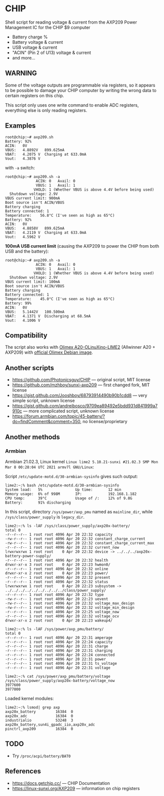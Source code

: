 # CHIP

Shell script for reading voltage & current from the AXP209 Power Management IC for the CHIP $9 computer
* Battery charge %
* Battery voltage & current
* USB voltage & current
* "ACIN" (Pin 2 of U13) voltage & current
* and more...

## WARNING

Some of the voltage outputs are programmable via registers, so it appears to be possible to damage your CHIP computer by writing the wrong data to certain registers on this chip.

This script only uses one write command to enable ADC registers, everything else is only reading registers.

## Examples

```
root@chip:~# axp209.sh
Battery: 92%
ACIN:	0V
VBUS:	4.8892V   899.625mA
VBAT:	4.2075 V  Charging at 633.0mA
Vout:	4.3876 V
```

with `-a` switch:

```
root@chip:~# axp209.sh -a
              ACIN: 0	Avail: 0
              VBUS: 1	Avail: 1
             VHOLD: 1 (Whether VBUS is above 4.4V before being used)
  Shutdown voltage: 2.9V
VBUS current limit: 900mA
Boot source isn't ACIN/VBUS
Battery charging
Battery connected: 1
Temperature:	56.8°C (I've seen as high as 65°C)
Battery: 92%
ACIN:	0V
VBUS:	4.8858V   899.625mA
VBAT:	4.2119 V  Charging at 633.0mA
Vout:	4.5962 V
```

**100mA USB current limit** (causing the AXP209 to power the CHIP from both USB and the battery):

```
root@chip:~# axp209.sh -a
              ACIN: 0	Avail: 0
              VBUS: 1	Avail: 1
             VHOLD: 1 (Whether VBUS is above 4.4V before being used)
  Shutdown voltage: 2.9V
VBUS current limit: 100mA
Boot source isn't ACIN/VBUS
Battery charging
Battery connected: 1
Temperature:	45.0°C (I've seen as high as 65°C)
Battery: 99%
ACIN:	0V
VBUS:	5.1442V   100.500mA
VBAT:	4.1371 V  Discharging at 68.5mA
Vout:	4.1006 V
```

## Compatibility

The script also works with [Olimex A20-OLinuXino-LIME2](https://www.olimex.com/Products/OLinuXino/A20/A20-OLinuXino-LIME2/) (Allwinner A20 + AXP209) with [official Olimex Debian image](https://images.olimex.com/release/a20/).

## Another scripts

* https://github.com/Photonicsguy/CHIP — original script, MIT license
* https://github.com/mzhboy/sunxi-axp209 — first changed fork, MIT license
* https://gist.github.com/Jooshboy/68793914490b90b1cdd8 — very simple script, unknown license
* https://gist.github.com/andreibosco/9709ea89492e5bdd931d841999a7910c — more complicated script, unknown license
* https://forum.armbian.com/topic/45-battery/?do=findComment&comment=350, no license/proprietary

## Another methods

### Armbian

Armbian 21.02.3, Linux kernel `Linux lime2 5.10.21-sunxi #21.02.3 SMP Mon Mar 8 00:28:04 UTC 2021 armv7l GNU/Linux`:

Script `/etc/update-motd.d/30-armbian-sysinfo` gives such output:

```
lime2:~:% bash /etc/update-motd.d/30-armbian-sysinfo
System load:   5%           	Up time:       12 min
Memory usage:  6% of 998M   	IP:            192.168.1.182
CPU temp:      39°C           	Usage of /:    12% of 9.8G   	Battery:       91% discharging
```

In this script, directory `/sys/power/axp_pmu` named as `mainline_dir`, while `/sys/class/power_supply` is `legacy_dir`.

```
lime2:~:% ls -lAF /sys/class/power_supply/axp20x-battery/
total 0
-r--r--r-- 1 root root 4096 Apr 20 22:32 capacity
-rw-r--r-- 1 root root 4096 Apr 20 22:32 constant_charge_current
-rw-r--r-- 1 root root 4096 Apr 20 22:32 constant_charge_current_max
-r--r--r-- 1 root root 4096 Apr 20 22:32 current_now
lrwxrwxrwx 1 root root    0 Apr 20 22:32 device -> ../../../axp20x-battery-power-supply/
-r--r--r-- 1 root root 4096 Apr 20 22:32 health
drwxr-xr-x 3 root root    0 Apr 20 22:23 hwmon0/
-r--r--r-- 1 root root 4096 Apr 20 22:32 online
drwxr-xr-x 2 root root    0 Apr 20 22:23 power/
-r--r--r-- 1 root root 4096 Apr 20 22:32 present
-r--r--r-- 1 root root 4096 Apr 20 22:32 status
lrwxrwxrwx 1 root root    0 Apr 20 22:23 subsystem -> ../../../../../../../../../class/power_supply/
-r--r--r-- 1 root root 4096 Apr 20 22:32 type
-rw-r--r-- 1 root root 4096 Apr 20 22:23 uevent
-rw-r--r-- 1 root root 4096 Apr 20 22:32 voltage_max_design
-rw-r--r-- 1 root root 4096 Apr 20 22:32 voltage_min_design
-r--r--r-- 1 root root 4096 Apr 20 22:25 voltage_now
-r--r--r-- 1 root root 4096 Apr 20 22:32 voltage_ocv
drwxr-xr-x 2 root root    0 Apr 20 22:23 wakeup4/

lime2:~:% ls -lAF /sys/power/axp_pmu/battery/
total 0
-r--r--r-- 1 root root 4096 Apr 20 22:31 amperage
-r--r--r-- 1 root root 4096 Apr 20 22:24 capacity
-r--r--r-- 1 root root 4096 Apr 20 22:31 charge
-r--r--r-- 1 root root 4096 Apr 20 22:31 charging
-r--r--r-- 1 root root 4096 Apr 20 22:24 connected
-r--r--r-- 1 root root 4096 Apr 20 22:31 power
-r--r--r-- 1 root root 4096 Apr 20 22:31 ts_voltage
-r--r--r-- 1 root root 4096 Apr 20 22:31 voltage

lime2:~:% cat /sys/power/axp_pmu/battery/voltage /sys/class/power_supply/axp20x-battery/voltage_now
3977600
3977000
```

Loaded kernel modules:

```
lime2:~:% lsmod| grep axp
axp20x_battery         16384  0
axp20x_adc             16384  0
industrialio           53248  3 axp20x_battery,sun4i_gpadc_iio,axp20x_adc
pinctrl_axp209         16384  0
```

## TODO

* Try `/proc/acpi/battery/BAT0`


## References

* https://docs.getchip.cc/ — CHIP Documentation
* https://linux-sunxi.org/AXP209 — information on chip registers
